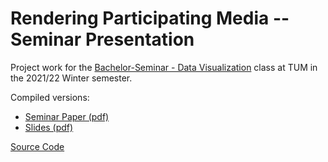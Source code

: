 # Rendering Participating Media -- Seminar Presentation

Project work for the [Bachelor-Seminar - Data Visualization](https://www.cs.cit.tum.de/cg/teaching/winter-term-2122/data-visualization/)
class at TUM in the 2021/22 Winter semester.

Compiled versions:
- [Seminar Paper (pdf)](https://bobarna.github.io/participating-media-seminar/seminar_paper.pdf)
- [Slides (pdf)](https://bobarna.github.io/participating-media-seminar/presentation.pdf)

[Source Code](https://github.com/bobarna/participating-media-seminar)
